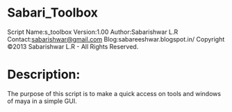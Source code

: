 Sabari_Toolbox
==============

Script Name:s_toolbox 
Version:1.00 
Author:Sabarishwar L.R 
Contact:sabarishwar@gmail.com 
Blog:sabareeshwar.blogspot.in/ 
Copyright ©2013 Sabarishwar L.R - All Rights Reserved.

Description: 
=============
The purpose of this script is to make a quick access on tools 
and windows of maya in a simple GUI.



